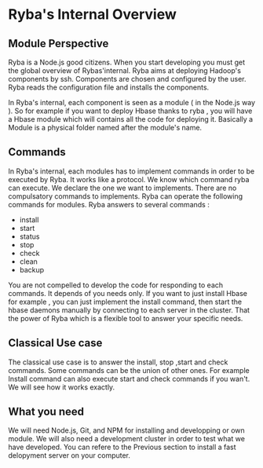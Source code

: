 # Ryba's Internal Overview

## Module Perspective

Ryba is a Node.js good citizens.
When you start developing you must get the global overview of Rybas'internal.
Ryba aims at deploying  Hadoop's components by ssh.
Components are chosen  and configured by the user.
Ryba reads the configuration file and installs the components.

In Ryba's internal, each component is seen as a module ( in the Node.js way ).
So for example if you want to deploy Hbase thanks to ryba , you will have a Hbase module which will contains all the code for deploying it.
Basically a Module is a physical folder named after the module's name.

## Commands

In Ryba's internal, each modules has to implement commands in order to be executed by Ryba.
It works like a protocol. We know which command ryba can execute. We declare the one we want to implements.
There are no compulsatory commands to implements.
Ryba can operate the following commands for modules.
Ryba answers to several commands :

  * install
  * start
  * status
  * stop
  * check
  * clean
  * backup

You are not compelled to develop the code for responding to each commands. It depends of you needs only. 
If you want to just install Hbase for example , you can just implement the  install command, then start the hbase daemons manually by connecting to each server in the cluster.
That the power of Ryba which is a flexible tool to answer your specific needs.

## Classical Use case

The classical use case is to answer the install, stop ,start and check commands.
Some commands can be the union of other ones. For example Install command can also execute start and check commands if you wan't.
We will see how it works exactly.

## What you need

We will need Node.js, Git, and NPM for installing and developping or own module.
We will also need a development cluster in order to test what we have developed.
You can refere to the Previous section to install a fast delopyment server on your computer.




